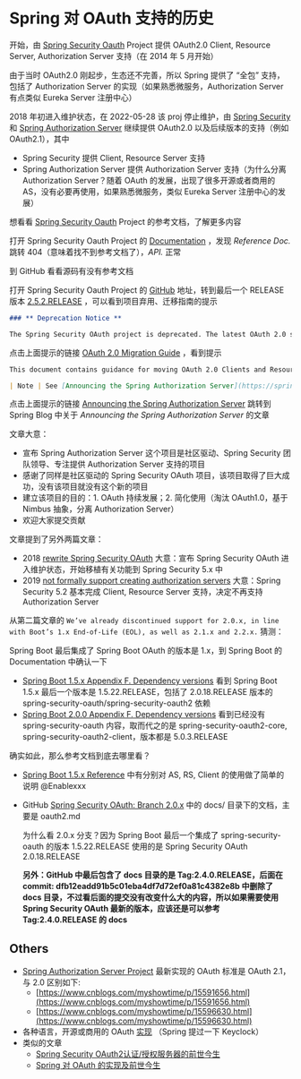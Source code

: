 # Spring 对 OAuth 支持的历史
开始，由 [Spring Security Oauth](https://spring.io/projects/spring-security-oauth/) Project 提供 OAuth2.0 Client, Resource Server, Authorization Server 支持（在 2014 年 5 月开始）

由于当时 OAuth2.0 刚起步，生态还不完善，所以 Spring 提供了 “全包” 支持，包括了 Authorization Server 的实现（如果熟悉微服务，Authorization Server 有点类似 Eureka Server 注册中心）

2018 年初进入维护状态，在 2022-05-28 该 proj 停止维护，由 [Spring Security](https://docs.spring.io/spring-security/reference/servlet/oauth2/index.html) 和 [Spring Authorization Server](https://spring.io/projects/spring-authorization-server) 继续提供 OAuth2.0 以及后续版本的支持（例如 OAuth2.1），其中
- Spring Security 提供 Client, Resource Server 支持
- Spring Authorization Server 提供 Authorization Server 支持（为什么分离 Authorization Server？随着 OAuth 的发展，出现了很多开源或者商用的 AS，没有必要再使用，如果熟悉微服务，类似 Eureka Server 注册中心的发展）

想看看 [Spring Security Oauth](https://spring.io/projects/spring-security-oauth/) Project 的参考文档，了解更多内容

打开 Spring Security Oauth Project 的 [Documentation](https://spring.io/projects/spring-security-oauth/#learn) ，发现 *Reference Doc.* 跳转 404（意味着找不到参考文档了），*API.* 正常

到 GitHub 看看源码有没有参考文档

打开 Spring Security Oauth Project 的 [GitHub](https://github.com/spring-attic/spring-security-oauth) 地址，转到最后一个 RELEASE 版本 [2.5.2.RELEASE](https://github.com/spring-attic/spring-security-oauth/tree/2.5.2.RELEASE) ，可以看到项目弃用、迁移指南的提示
```markdown
### ** Deprecation Notice **

The Spring Security OAuth project is deprecated. The latest OAuth 2.0 support is provided by Spring Security. See the [OAuth 2.0 Migration Guide](https://github.com/spring-projects/spring-security/wiki/OAuth-2.0-Migration-Guide) for further details.
```

点击上面提示的链接 [OAuth 2.0 Migration Guide](https://github.com/spring-projects/spring-security/wiki/OAuth-2.0-Migration-Guide) ，看到提示
```markdown
This document contains guidance for moving OAuth 2.0 Clients and Resource Servers from Spring Security OAuth 2.x to Spring Security 5.2.x. Since Spring Security doesn’t provide Authorization Server support, migrating a Spring Security OAuth Authorization Server is out of scope for this document.

| Note | See [Announcing the Spring Authorization Server](https://spring.io/blog/2020/04/15/announcing-the-spring-authorization-server) |
```

点击上面提示的链接 [Announcing the Spring Authorization Server](https://spring.io/blog/2020/04/15/announcing-the-spring-authorization-server) 跳转到 Spring Blog 中关于 *Announcing the Spring Authorization Server* 的文章

文章大意：
- 宣布 Spring Authorization Server 这个项目是社区驱动、Spring Security 团队领导、专注提供 Authorization Server 支持的项目
- 感谢了同样是社区驱动的 Spring Security OAuth 项目，该项目取得了巨大成功，没有该项目就没有这个新的项目
- 建立该项目的目的：1. OAuth 持续发展；2. 简化使用（淘汰 OAuth1.0，基于 Nimbus 抽象，分离 Authorization Server）
- 欢迎大家提交贡献

文章提到了另外两篇文章：
- 2018 [rewrite Spring Security OAuth](https://spring.io/blog/2018/01/30/next-generation-oauth-2-0-support-with-spring-security) 大意：宣布 Spring Security OAuth 进入维护状态，开始移植有关功能到 Spring Security 5.x 中
- 2019 [not formally support creating authorization servers](https://spring.io/blog/2019/11/14/spring-security-oauth-2-0-roadmap-update) 大意：Spring Security 5.2 基本完成 Client, Resource Server 支持，决定不再支持 Authorization Server

从第二篇文章的 `We’ve already discontinued support for 2.0.x, in line with Boot’s 1.x End-of-Life (EOL), as well as 2.1.x and 2.2.x.` 猜测：

Spring Boot 最后集成了 Spring Boot OAuth 的版本是 1.x，到 Spring Boot 的 Documentation 中确认一下

- [Spring Boot 1.5.x Appendix F. Dependency versions](https://docs.spring.io/spring-boot/docs/1.5.x/reference/html/appendix-dependency-versions.html) 看到 Spring Boot 1.5.x 最后一个版本是 1.5.22.RELEASE，包括了 2.0.18.RELEASE 版本的 spring-security-oauth/spring-security-oauth2 依赖
- [Spring Boot 2.0.0 Appendix F. Dependency versions](https://docs.spring.io/spring-boot/docs/2.0.0.RELEASE/reference/htmlsingle/#appendix-dependency-versions) 看到已经没有 spring-security-oauth 内容，取而代之的是 spring-security-oauth2-core, spring-security-oauth2-client，版本都是 5.0.3.RELEASE

确实如此，那么参考文档到底去哪里看？

- [Spring Boot 1.5.x Reference](https://docs.spring.io/spring-boot/docs/1.5.x/reference/htmlsingle/#boot-features-security-oauth2) 中有分别对 AS, RS, Client 的使用做了简单的说明 @Enablexxx
- GitHub [Spring Security OAuth: Branch 2.0.x](https://github.com/spring-attic/spring-security-oauth/tree/2.0.x) 中的 docs/ 目录下的文档，主要是 oauth2.md

  为什么看 2.0.x 分支？因为 Spring Boot 最后一个集成了 spring-security-oauth 的版本 1.5.22.RELEASE 使用的是 Spring Security OAuth 2.0.18.RELEASE

  **另外：GitHub 中最后包含了 docs 目录的是 Tag:2.4.0.RELEASE，后面在 commit: dfb12eadd91b5c01eba4df7d72ef0a81c4382e8b 中删除了 docs 目录，不过看后面的提交没有改变什么大的内容，所以如果需要使用 Spring Security OAuth 最新的版本，应该还是可以参考 Tag:2.4.0.RELEASE 的 docs** 

## Others
- [Spring Authorization Server Project](https://spring.io/projects/spring-authorization-server) 最新实现的 OAuth 标准是 OAuth 2.1，与 2.0 区别如下:
    - [https://www.cnblogs.com/myshowtime/p/15591656.html](https://www.cnblogs.com/myshowtime/p/15591656.html)
    - [https://www.cnblogs.com/myshowtime/p/15596630.html](https://www.cnblogs.com/myshowtime/p/15596630.html)
- 各种语言，开源或商用的 OAuth [实现](https://oauth.net/code/) （Spring 提过一下 Keyclock）
- 类似的文章
  - [Spring Security OAuth2认证/授权服务器的前世今生](https://markix.blog.csdn.net/article/details/119432083)
  - [Spring 对 OAuth 的实现及前世今生](https://markix.blog.csdn.net/article/details/126332883)

